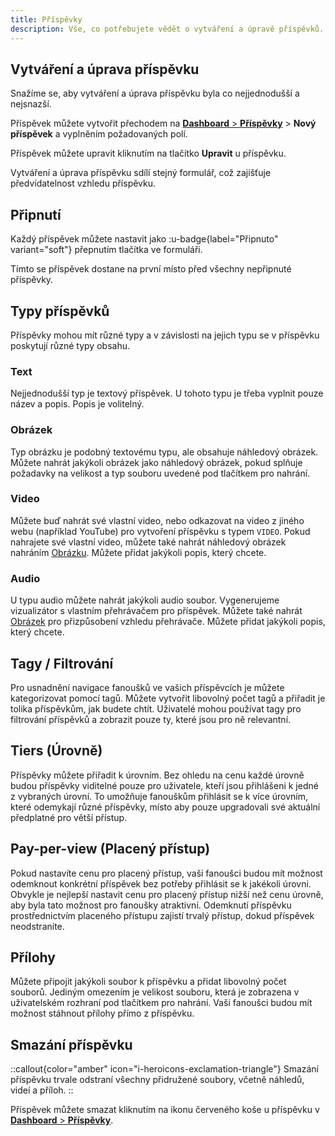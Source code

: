 ```yaml
---
title: Příspěvky
description: Vše, co potřebujete vědět o vytváření a úpravě příspěvků.
---
```


## Vytváření a úprava příspěvku

Snažíme se, aby vytváření a úprava příspěvku byla co nejjednodušší a nejsnazší.

Příspěvek můžete vytvořit přechodem na [**Dashboard** > **Příspěvky**](https://dashboard.staging.creathors.com/posts) > **Nový příspěvek** a vyplněním požadovaných polí.

Příspěvek můžete upravit kliknutím na tlačítko **Upravit** u příspěvku.

Vytváření a úprava příspěvku sdílí stejný formulář, což zajišťuje předvídatelnost vzhledu příspěvku.

## Připnutí

Každý příspěvek můžete nastavit jako :u-badge{label="Připnuto" variant="soft"} přepnutím tlačítka ve formuláři.

Tímto se příspěvek dostane na první místo před všechny nepřipnuté příspěvky.

## Typy příspěvků

Příspěvky mohou mít různé typy a v závislosti na jejich typu se v příspěvku poskytují různé typy obsahu.

### Text

Nejjednodušší typ je textový příspěvek. U tohoto typu je třeba vyplnit pouze název a popis. Popis je volitelný.

### Obrázek

Typ obrázku je podobný textovému typu, ale obsahuje náhledový obrázek. Můžete nahrát jakýkoli obrázek jako náhledový obrázek, pokud splňuje požadavky na velikost a typ souboru uvedené pod tlačítkem pro nahrání.

### Video

Můžete buď nahrát své vlastní video, nebo odkazovat na video z jiného webu (například YouTube) pro vytvoření příspěvku s typem `VIDEO`. Pokud nahrajete své vlastní video, můžete také nahrát náhledový obrázek nahráním [Obrázku](#obrazek). Můžete přidat jakýkoli popis, který chcete.

### Audio

U typu audio můžete nahrát jakýkoli audio soubor. Vygenerujeme vizualizátor s vlastním přehrávačem pro příspěvek. Můžete také nahrát [Obrázek](#obrazek) pro přizpůsobení vzhledu přehrávače. Můžete přidat jakýkoli popis, který chcete.

## Tagy / Filtrování

Pro usnadnění navigace fanoušků ve vašich příspěvcích je můžete kategorizovat pomocí tagů. Můžete vytvořit libovolný počet tagů a přiřadit je tolika příspěvkům, jak budete chtít. Uživatelé mohou používat tagy pro filtrování příspěvků a zobrazit pouze ty, které jsou pro ně relevantní.

## Tiers (Úrovně)

Příspěvky můžete přiřadit k úrovním. Bez ohledu na cenu každé úrovně budou příspěvky viditelné pouze pro uživatele, kteří jsou přihlášeni k jedné z vybraných úrovní. To umožňuje fanouškům přihlásit se k více úrovním, které odemykají různé příspěvky, místo aby pouze upgradovali své aktuální předplatné pro větší přístup.

## Pay-per-view (Placený přístup)

Pokud nastavíte cenu pro placený přístup, vaši fanoušci budou mít možnost odemknout konkrétní příspěvek bez potřeby přihlásit se k jakékoli úrovni. Obvykle je nejlepší nastavit cenu pro placený přístup nižší než cenu úrovně, aby byla tato možnost pro fanoušky atraktivní. Odemknutí příspěvku prostřednictvím placeného přístupu zajistí trvalý přístup, dokud příspěvek neodstraníte.

## Přílohy

Můžete připojit jakýkoli soubor k příspěvku a přidat libovolný počet souborů. Jediným omezením je velikost souboru, která je zobrazena v uživatelském rozhraní pod tlačítkem pro nahrání. Vaši fanoušci budou mít možnost stáhnout přílohy přímo z příspěvku.

## Smazání příspěvku

::callout{color="amber" icon="i-heroicons-exclamation-triangle"}
Smazání příspěvku trvale odstraní všechny přidružené soubory, včetně náhledů, videí a příloh.
::

Příspěvek můžete smazat kliknutím na ikonu červeného koše u příspěvku v [**Dashboard** > **Příspěvky**](https://dashboard.creathors.com/posts).
